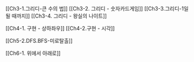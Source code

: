 [[Ch3-1.그리디-큰 수의 법]]
[[Ch3-2. 그리디 - 숫자카드게임]]
[[Ch3-3.그리디-1일 될 때까지]]
[[Ch3-4. 그리디 - 왕실의 나이트]]

[[Ch4-1. 구현 - 상하좌우]]
[[Ch4-2.구현 - 시각]]

[[Ch5-2.DFS.BFS-미로탈출]]

[[Ch6-1. 위에서 아래로]]

